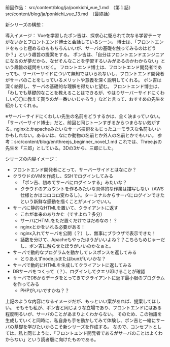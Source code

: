 前回作品：
src/content/blog/ja/ponkichi_vue_1.md　（第１話）
src/content/blog/ja/ponkichi_vue_13.md　（最終話）

新シリーズの構想：

導入イメージ：
Vueを学習したポン吉は、探求心に駆られて次なる学習テーマがないかとフロントエンド博士と会話しているシーン。
博士は、「フロントエンドをもっと極めるのももちろんいいが、サーバの基礎を触ってみるのはどうか？」という趣旨の提案をする。
ポン吉は、「自分はフロントエンドエンジニアになるのが夢だから、なぜそんなことを学習するいみがあるのかわからない」という趣旨の疑問をいだく。
フロントエンド博士は、フロントエンド開発者であっても、サーバーサイドについて無知ではいられないし、フロントエンド開発者がサーバのことをしっているメリットや意義を深く説明してくれる。
ポン吉は深く納得し、サーバの基礎的な理解を得たいと望む。
フロントエンド博士は、「わしでも基礎的なことを教えることはできるが、やはりサーバーサイドにくわしい〇〇に教えて貰うのが一番いいじゃろう」などと言って、おすすめの先生を紹介してくれる。

※サーバーサイドにくわしい先生の名前をどうするかは、全く決まっていない。「サーバーサイド博士」だと、前回と同じトーンすぎるからつまらない気がする。nginxとかapacheみたいなサーバ技術をもじったユーモラスな名前もいいかもしれない。あるいは、なにか動物の名前とか外人の名前とかでもいい。
参考：src/content/blog/en/threejs_beginner_novel_1.md
これでは、Three.jsの先生を「三郎」としている。3Dの3から、三郎にした。

シリーズの内容イメージ：
- フロントエンド開発者にとって、サーバーサイドとはなにか？
- クラウドのVMを作成し、SSHでログインしてみる
    - 「ポン吉、初めてサーバにログインする」みたいな？
    - クラウドのアカウントを作るみたいな具体的な作業は描写しない（AWS仕様とかはコロコロ変わるし）。ターミナルからサーバにログインできたという新鮮な感動を描くことがメインでいい。
- サーバに静的なHTMLを置いて、クライアントに返す
    - これが本来のありかた（ですよね？多分）
    - サーバにHTMLをただ置くだけではだめなの！？
    - nginxとかをいれる必要がある！
    - nginx入れてサーバを公開（？）し、無事にブラウザで表示できた！
    - 話数を分けて、Apacheもやったほうがいいよね？？こちらもめじゃーだし、ポン吉に触らせたほうがいいのかなぁと。
- サーバで動的なプログラムを動かしてレスポンスを返してみる
    - とりあえずnode.jsまたはbunがいいかな？
- サーバで動的にHTMLを生成してクライアントに返してみる
- DBサーバをつくって（？）、ログインしてクエリ叩けることが確認
- サーバでDBからデータをとってきてクライアントに返す最小限のプログラムを作ってみる
    - PHPがいいですかね？？

上記のような内容になるイメージだが、もっといい案があれば、提案してほしい。
そもそも私が、ポン吉と同じような立場であり、フロントエンドにはある程度明るいが、サーバのことがあまりよくわからない。
そのため、この物語を生成していくと同時に、私自身も手を動かしてみて体験し、ポン吉と一緒にサーバの基礎を学びたいからこそ新シリーズを作成する。
なので、コンセプトとしては、私と同じように、「フロントエンド開発者であるがサーバのことはよくわからない」という読者層に向けたものである。
